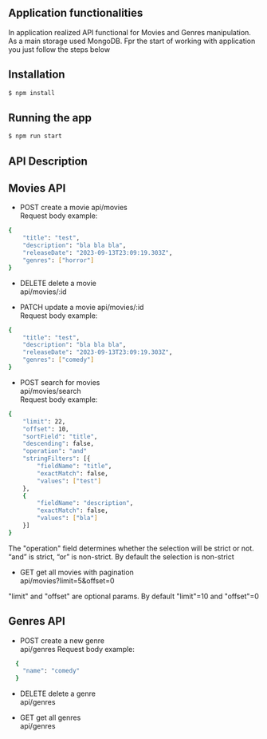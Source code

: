 ## Application functionalities

In application realized API functional for Movies and Genres manipulation. As a main storage used MongoDB. Fpr the start of working with application you just follow the steps below

## Installation

```bash
$ npm install
```

## Running the app

```bash
$ npm run start
```

## API Description

## Movies API

- POST create a movie
  api/movies  
  Request body example:  
```bash
{
    "title": "test",
    "description": "bla bla bla",
    "releaseDate": "2023-09-13T23:09:19.303Z",
    "genres": ["horror"]
}
```

- DELETE delete a movie  
  api/movies/:id

- PATCH update a movie
  api/movies/:id  
  Request body example:  
```bash
{
    "title": "test",
    "description": "bla bla bla",
    "releaseDate": "2023-09-13T23:09:19.303Z",
    "genres": ["comedy"]
}
```

- POST search for movies  
  api/movies/search  
  Request body example:  
```bash
{
    "limit": 22,
    "offset": 10,
    "sortField": "title",
    "descending": false,
    "operation": "and"
    "stringFilters": [{
        "fieldName": "title",
        "exactMatch": false,
        "values": ["test"]
    },
    {
        "fieldName": "description",
        "exactMatch": false,
        "values": ["bla"]
    }]
}
```  
The "operation" field determines whether the selection will be strict or not. “and” is strict, “or” is non-strict. By default the selection is non-strict

- GET get all movies with pagination  
  api/movies?limit=5&offset=0  

"limit" and "offset" are optional params. By default "limit"=10 and "offset"=0

## Genres API

- POST create a new genre  
  api/genres
  Request body example:  
```bash
  {
    "name": "comedy"
  }
```

- DELETE delete a genre  
  api/genres

- GET get all genres  
  api/genres